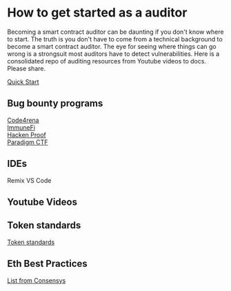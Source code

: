 # How to get started as a auditor

Becoming a smart contract auditor can be daunting if you don't know where to start. The truth is you don't have to come from a technical background to become a smart contract auditor. The eye for seeing where things can go wrong is a strongsuit most auditors have to detect vulnerabilities. Here is a consolidated repo of auditing resources from Youtube videos to docs. Please share.

[Quick Start](https://start.blockchainhax.com)

## Bug bounty programs
[Code4rena](https://code4rena.com) </br>
[ImmuneFi](https://immunefi.com) </br>
[Hacken Proof](https://hackenproof.com) </br>
[Paradigm CTF](https://ctf.paradigm.xyz) </br>

## IDEs
Remix
VS Code

## Youtube Videos

## Token standards
[Token standards](https://ethereum.org/en/developers/docs/standards/tokens/)

## Eth Best Practices
[List from Consensys](https://consensys.github.io/smart-contract-best-practices/)
